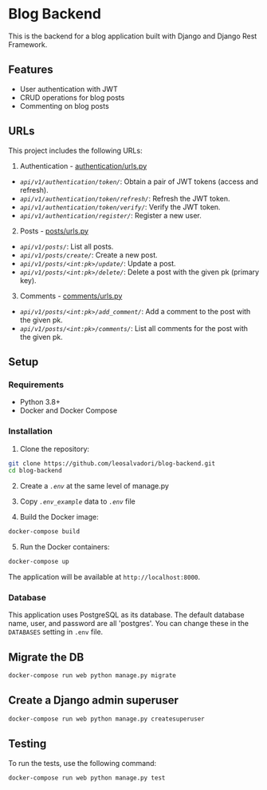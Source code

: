 # Blog Backend

This is the backend for a blog application built with Django and Django Rest Framework.

## Features

- User authentication with JWT
- CRUD operations for blog posts
- Commenting on blog posts

## URLs

This project includes the following URLs:

1. Authentication - [authentication/urls.py](authentication/urls.py)

- *`api/v1/authentication/token/`*: Obtain a pair of JWT tokens (access and refresh).
- *`api/v1/authentication/token/refresh/`*: Refresh the JWT token.
- *`api/v1/authentication/token/verify/`*: Verify the JWT token.
- *`api/v1/authentication/register/`*: Register a new user.

2. Posts - [posts/urls.py](posts/urls.py)

- *`api/v1/posts/`*: List all posts.
- *`api/v1/posts/create/`*: Create a new post.
- *`api/v1/posts/<int:pk>/update/`*: Update a post.
- *`api/v1/posts/<int:pk>/delete/`*: Delete a post with the given pk (primary key).

3. Comments - [comments/urls.py](comments/urls.py)

- *`api/v1/posts/<int:pk>/add_comment/`*: Add a comment to the post with the given pk.
- *`api/v1/posts/<int:pk>/comments/`*: List all comments for the post with the given pk.

## Setup

### Requirements

- Python 3.8+
- Docker and Docker Compose

### Installation

1. Clone the repository:

```sh
git clone https://github.com/leosalvadori/blog-backend.git
cd blog-backend
```

2. Create a *`.env`* at the same level of manage.py

3. Copy *`.env_example`* data to *`.env`* file

4. Build the Docker image:

```sh
docker-compose build
```

5. Run the Docker containers:

```sh
docker-compose up
```

The application will be available at `http://localhost:8000`.

### Database

This application uses PostgreSQL as its database. The default database name, user, and password are all 'postgres'. You can change these in the `DATABASES` setting in `.env` file.

## Migrate the DB

```sh
docker-compose run web python manage.py migrate
```

## Create a Django admin superuser

```sh
docker-compose run web python manage.py createsuperuser
```

## Testing

To run the tests, use the following command:

```sh
docker-compose run web python manage.py test
```
